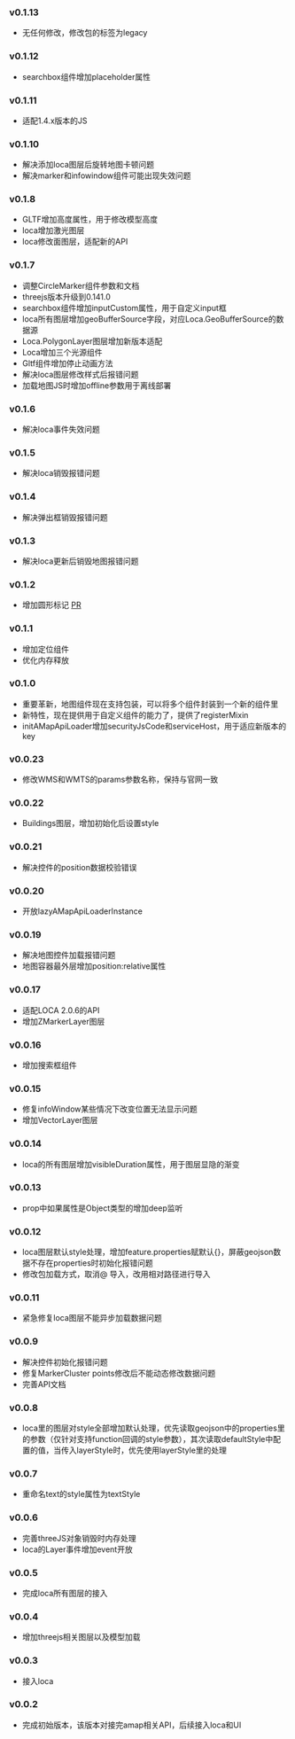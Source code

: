 ### v0.1.13
* 无任何修改，修改包的标签为legacy

### v0.1.12
* searchbox组件增加placeholder属性

### v0.1.11
* 适配1.4.x版本的JS

### v0.1.10
* 解决添加loca图层后旋转地图卡顿问题
* 解决marker和infowindow组件可能出现失效问题

### v0.1.8
* GLTF增加高度属性，用于修改模型高度
* loca增加激光图层
* loca修改面图层，适配新的API

### v0.1.7
* 调整CircleMarker组件参数和文档
* threejs版本升级到0.141.0
* searchbox组件增加inputCustom属性，用于自定义input框
* loca所有图层增加geoBufferSource字段，对应Loca.GeoBufferSource的数据源
* Loca.PolygonLayer图层增加新版本适配
* Loca增加三个光源组件
* Gltf组件增加停止动画方法
* 解决loca图层修改样式后报错问题
* 加载地图JS时增加offline参数用于离线部署

### v0.1.6
* 解决loca事件失效问题

### v0.1.5
* 解决loca销毁报错问题

### v0.1.4
* 解决弹出框销毁报错问题

### v0.1.3
* 解决loca更新后销毁地图报错问题

### v0.1.2
* 增加圆形标记 [PR](https://gitee.com/guyangyang/vue-amap/pulls/1)

### v0.1.1
* 增加定位组件
* 优化内存释放

### v0.1.0
* 重要革新，地图组件现在支持包装，可以将多个组件封装到一个新的组件里
* 新特性，现在提供用于自定义组件的能力了，提供了registerMixin
* initAMapApiLoader增加securityJsCode和serviceHost，用于适应新版本的key

### v0.0.23
* 修改WMS和WMTS的params参数名称，保持与官网一致

### v0.0.22
* Buildings图层，增加初始化后设置style

### v0.0.21
* 解决控件的position数据校验错误

### v0.0.20
* 开放lazyAMapApiLoaderInstance

### v0.0.19
* 解决地图控件加载报错问题
* 地图容器最外层增加position:relative属性

### v0.0.17
* 适配LOCA 2.0.6的API
* 增加ZMarkerLayer图层

### v0.0.16
* 增加搜索框组件

### v0.0.15
* 修复infoWindow某些情况下改变位置无法显示问题
* 增加VectorLayer图层

### v0.0.14
* loca的所有图层增加visibleDuration属性，用于图层显隐的渐变

### v0.0.13
* prop中如果属性是Object类型的增加deep监听

### v0.0.12
* loca图层默认style处理，增加feature.properties赋默认{}，屏蔽geojson数据不存在properties时初始化报错问题
* 修改包加载方式，取消@ 导入，改用相对路径进行导入

### v0.0.11
* 紧急修复loca图层不能异步加载数据问题

### v0.0.9
* 解决控件初始化报错问题
* 修复MarkerCluster  points修改后不能动态修改数据问题
* 完善API文档

### v0.0.8
* loca里的图层对style全部增加默认处理，优先读取geojson中的properties里的参数（仅针对支持function回调的style参数），其次读取defaultStyle中配置的值，当传入layerStyle时，优先使用layerStyle里的处理

### v0.0.7
* 重命名text的style属性为textStyle

### v0.0.6
* 完善threeJS对象销毁时内存处理
* loca的Layer事件增加event开放

### v0.0.5
* 完成loca所有图层的接入

### v0.0.4
* 增加threejs相关图层以及模型加载

### v0.0.3
* 接入loca

### v0.0.2
* 完成初始版本，该版本对接完amap相关API，后续接入loca和UI
